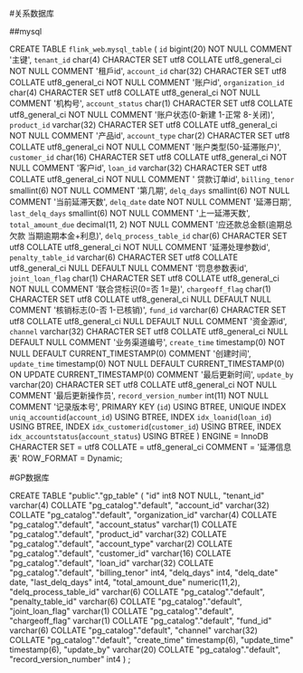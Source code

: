 #关系数据库

##mysql

CREATE TABLE `flink_web`.`mysql_table`  (
  `id` bigint(20) NOT NULL COMMENT '主键',
  `tenant_id` char(4) CHARACTER SET utf8 COLLATE utf8_general_ci NOT NULL COMMENT '租戶id',
  `account_id` char(32) CHARACTER SET utf8 COLLATE utf8_general_ci NOT NULL COMMENT '账户id',
  `organization_id` char(4) CHARACTER SET utf8 COLLATE utf8_general_ci NOT NULL COMMENT '机构号',
  `account_status` char(1) CHARACTER SET utf8 COLLATE utf8_general_ci NOT NULL COMMENT '账户状态(0-新建 1-正常 8-关闭)',
  `product_id` varchar(32) CHARACTER SET utf8 COLLATE utf8_general_ci NOT NULL COMMENT '产品id',
  `account_type` char(2) CHARACTER SET utf8 COLLATE utf8_general_ci NOT NULL COMMENT '账户类型(50-延滞账户)',
  `customer_id` char(16) CHARACTER SET utf8 COLLATE utf8_general_ci NOT NULL COMMENT '客户id',
  `loan_id` varchar(32) CHARACTER SET utf8 COLLATE utf8_general_ci NOT NULL COMMENT '	贷款订单id',
  `billing_tenor` smallint(6) NOT NULL COMMENT '第几期',
  `delq_days` smallint(6) NOT NULL COMMENT '当前延滞天数',
  `delq_date` date NOT NULL COMMENT '延滞日期',
  `last_delq_days` smallint(6) NOT NULL COMMENT '上一延滞天数',
  `total_amount_due` decimal(11, 2) NOT NULL COMMENT '应还款总金额(逾期总欠款 当期逾期本金+利息)',
  `delq_process_table_id` char(6) CHARACTER SET utf8 COLLATE utf8_general_ci NOT NULL COMMENT '延滞处理参数id',
  `penalty_table_id` varchar(6) CHARACTER SET utf8 COLLATE utf8_general_ci NULL DEFAULT NULL COMMENT '罚息参数表id',
  `joint_loan_flag` char(1) CHARACTER SET utf8 COLLATE utf8_general_ci NOT NULL COMMENT '联合贷标识(0=否 1=是)',
  `chargeoff_flag` char(1) CHARACTER SET utf8 COLLATE utf8_general_ci NULL DEFAULT NULL COMMENT '核销标志(0-否 1-已核销)',
  `fund_id` varchar(6) CHARACTER SET utf8 COLLATE utf8_general_ci NULL DEFAULT NULL COMMENT '资金源id',
  `channel` varchar(32) CHARACTER SET utf8 COLLATE utf8_general_ci NULL DEFAULT NULL COMMENT '业务渠道编号',
  `create_time` timestamp(0) NOT NULL DEFAULT CURRENT_TIMESTAMP(0) COMMENT '创建时间',
  `update_time` timestamp(0) NOT NULL DEFAULT CURRENT_TIMESTAMP(0) ON UPDATE CURRENT_TIMESTAMP(0) COMMENT '最后更新时间',
  `update_by` varchar(20) CHARACTER SET utf8 COLLATE utf8_general_ci NOT NULL COMMENT '最后更新操作员',
  `record_version_number` int(11) NOT NULL COMMENT '记录版本号',
  PRIMARY KEY (`id`) USING BTREE,
  UNIQUE INDEX `uniq_accountid`(`account_id`) USING BTREE,
  INDEX `idx_loanid`(`loan_id`) USING BTREE,
  INDEX `idx_customerid`(`customer_id`) USING BTREE,
  INDEX `idx_accountstatus`(`account_status`) USING BTREE
) ENGINE = InnoDB CHARACTER SET = utf8 COLLATE = utf8_general_ci COMMENT = '延滞信息表' ROW_FORMAT = Dynamic;


#GP数据库

CREATE TABLE "public"."gp_table" (
  "id" int8 NOT NULL,
  "tenant_id" varchar(4) COLLATE "pg_catalog"."default",
  "account_id" varchar(32) COLLATE "pg_catalog"."default",
  "organization_id" varchar(4) COLLATE "pg_catalog"."default",
  "account_status" varchar(1) COLLATE "pg_catalog"."default",
  "product_id" varchar(32) COLLATE "pg_catalog"."default",
  "account_type" varchar(2) COLLATE "pg_catalog"."default",
  "customer_id" varchar(16) COLLATE "pg_catalog"."default",
  "loan_id" varchar(32) COLLATE "pg_catalog"."default",
  "billing_tenor" int4,
  "delq_days" int4,
  "delq_date" date,
  "last_delq_days" int4,
  "total_amount_due" numeric(11,2),
  "delq_process_table_id" varchar(6) COLLATE "pg_catalog"."default",
  "penalty_table_id" varchar(6) COLLATE "pg_catalog"."default",
  "joint_loan_flag" varchar(1) COLLATE "pg_catalog"."default",
  "chargeoff_flag" varchar(1) COLLATE "pg_catalog"."default",
  "fund_id" varchar(6) COLLATE "pg_catalog"."default",
  "channel" varchar(32) COLLATE "pg_catalog"."default",
  "create_time" timestamp(6),
  "update_time" timestamp(6),
  "update_by" varchar(20) COLLATE "pg_catalog"."default",
  "record_version_number" int4
)
;
